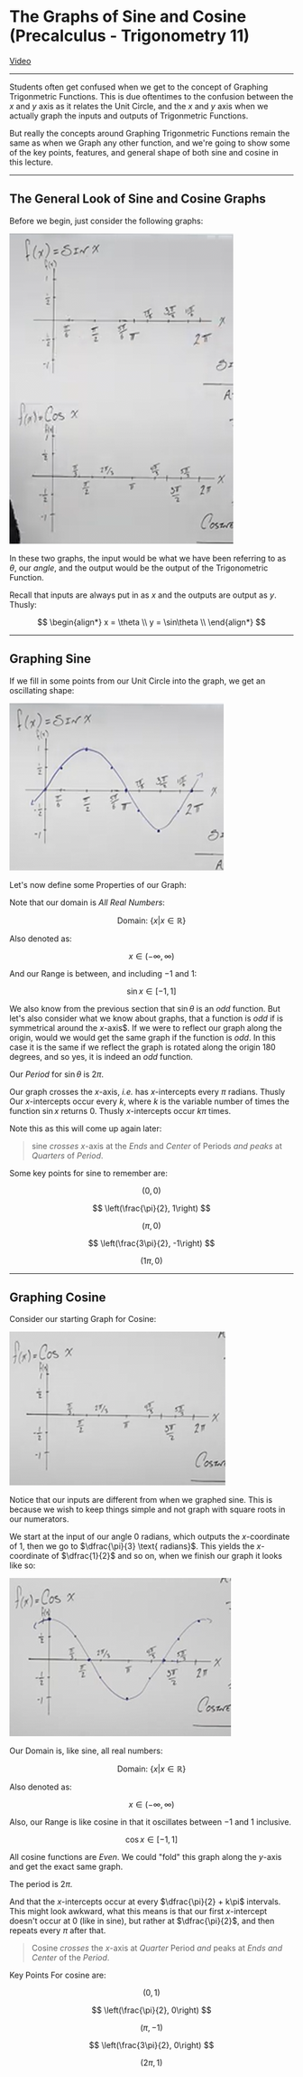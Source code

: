 # The Graphs of Sine and Cosine (Precalculus - Trigonometry 11)

[Video](https://www.youtube.com/watch?v=3HHgZopzL_s)

---

Students often get confused when we get to the concept of Graphing Trigonmetric
Functions. This is due oftentimes to the confusion between the $x$ and $y$ axis
as it relates the Unit Circle, and the $x$ and $y$ axis when we actually graph
the inputs and outputs of Trigonmetric Functions.

But really the concepts around Graphing Trigonmetric Functions remain the same
as when we Graph any other function, and we're going to show some of the key
points, features, and general shape of both sine and cosine in this lecture.

---

## The General Look of Sine and Cosine Graphs

Before we begin, just consider the following graphs:

![image 082_1](./082_1.png)

In these two graphs, the input would be what we have been referring to as
$\theta$, our _angle_, and the output would be the output of the Trigonometric
Function.

Recall that inputs are always put in as $x$ and the outputs are output as $y$.
Thusly:

$$
\begin{align*}
x = \theta \\
y = \sin\theta \\
\end{align*}
$$

---

## Graphing Sine

If we fill in some points from our Unit Circle into the graph, we get an
oscillating shape:

![image 082_2](./082_2.png)

Let's now define some Properties of our Graph:

Note that our domain is _All Real Numbers_:

$$ \text{Domain: } \left\{x | x \in \mathbb{R} \right\} $$

Also denoted as:

$$ x \in (-\infty, \infty) $$

And our Range is between, and including $-1$ and $1$:

$$ \sin x \in [-1, 1] $$

We also know from the previous section that $\sin\theta$ is an _odd_ function.
But let's also consider what we know about graphs, that a function is _odd_ if
is symmetrical around the $x$-axis$. If we were to reflect our graph along the
origin, would we would get the same graph if the function is _odd_. In this case
it is the same if we reflect the graph is rotated along the origin 180 degrees,
and so yes, it is indeed an _odd_ function.

Our _Period_ for $\sin\theta$ is $2\pi$.

Our graph crosses the $x$-axis, _i.e._ has $x$-intercepts every $\pi$ radians.
Thusly Our $x$-intercepts occur every $k$, where $k$ is the variable number of
times the function $\sin x$ returns $0$. Thusly $x$-intercepts occur $k\pi$
times.

Note this as this will come up again later:

> sine _crosses_ $x$-axis at the _Ends_ and _Center_ of Periods _and_ _peaks_ at
> _Quarters_ of _Period_.

Some key points for sine to remember are:

$$ (0, 0) $$

$$ \left(\frac{\pi}{2}, 1\right) $$

$$ (\pi, 0) $$

$$ \left(\frac{3\pi}{2}, -1\right) $$

$$ (1\pi, 0) $$

---

## Graphing Cosine

Consider our starting Graph for Cosine:

![image 082_3](./082_3.png)

Notice that our inputs are different from when we graphed sine. This is because
we wish to keep things simple and not graph with square roots in our numerators.

We start at the input of our angle $0 \text{ radians}$, which outputs the
$x$-coordinate of $1$, then we go to $\dfrac{\pi}{3} \text{ radians}$. This
yields the $x$-coordinate of $\dfrac{1}{2}$ and so on, when we finish our graph
it looks like so:

![image 082_4](./082_4.png)

Our Domain is, like sine, all real numbers:

$$ \text{Domain: } \left\{x | x \in \mathbb{R} \right\} $$

Also denoted as:

$$ x \in (-\infty, \infty) $$

Also, our Range is like cosine in that it oscillates between $-1$ and $1$
inclusive.

$$ \cos x \in [-1, 1] $$

All cosine functions are _Even_. We could "fold" this graph along the $y$-axis
and get the exact same graph.

The period is $2\pi$.

And that the $x$-intercepts occur at every $\dfrac{\pi}{2} + k\pi$ intervals.
This might look awkward, what this means is that our first $x$-intercept doesn't
occur at $0$ (like in sine), but rather at $\dfrac{\pi}{2}$, and then repeats
every $\pi$ after that.

> Cosine _crosses_ the $x$-axis at _Quarter_ Period _and_ peaks at _Ends and
> Center_ of the _Period_.

Key Points For cosine are:

$$ (0, 1) $$

$$ \left(\frac{\pi}{2}, 0\right) $$

$$ (\pi, -1) $$

$$ \left(\frac{3\pi}{2}, 0\right) $$

$$ (2\pi, 1) $$
